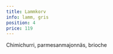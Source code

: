 ```yaml
---
title: Lammkorv
info: lamm, gris
position: 4
price: 119
---
```


Chimichurri, parmesanmajonnäs, brioche
